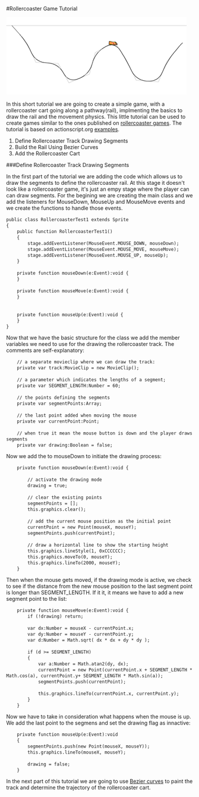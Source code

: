 #Rollercoaster Game Tutorial

![Alt text](/bin-release/rollercoaster-screenshot.png?raw=true "Rollercoaster Physics Screenshot")

In this short tutorial we are going to create a simple game, with a rollercoaster cart going along a pathway(rail), implmenting the basics to draw the rail and the movement physics. This little tutorial can be used to create games similar to the ones published on [rollercoaster games]. The tutorial is based on actionscript.org [examples][1].

1. Define Rollercoaster Track Drawing Segments
2. Build the Rail Using Bezier Curves
3. Add the Rollercoaster Cart

###Define Rollercoaster Track Drawing Segments

In the first part of the tutorial we are adding the code which allows us to draw the segments to define the rollercoaster rail. At this stage it doesn't look like a rollercoaster game, it's just an empy stage where the player can can draw segments. For the begining we are creating the main class and we add the listeners for MouseDown, MouseUp and MouseMove events and we create the functions to handle those events.

	public class RollercoasterTest1 extends Sprite
	{		
		public function RollercoasterTest1()
		{	
			stage.addEventListener(MouseEvent.MOUSE_DOWN, mouseDown);
			stage.addEventListener(MouseEvent.MOUSE_MOVE, mouseMove);
			stage.addEventListener(MouseEvent.MOUSE_UP, mouseUp);		
		}
		
		private function mouseDown(e:Event):void {
    	}
		
		private function mouseMove(e:Event):void {
		}
		
		
		private function mouseUp(e:Event):void {	
		}
	}
		
Now that we have the basic structure for the class we add the member variables we need to use for the drawing the rollercoaster track. The comments are self-explanatory:

		// a separate movieclip where we can draw the track:
		private var track:MovieClip = new MovieClip();
		
		// a parameter which indicates the lengths of a segment;
		private var SEGMENT_LENGTH:Number = 60;
				
		// the points defining the segments
		private var segmentPoints:Array;
		
		// the last point added when moving the mouse
		private var currentPoint:Point;
		
		// when true it mean the mouse button is down and the player draws segments
		private var drawing:Boolean = false;

Now we add the to mouseDown to initiate the drawing process:

		private function mouseDown(e:Event):void {

			// activate the drawing mode
			drawing = true;
			
			// clear the existing points
			segmentPoints = [];
			this.graphics.clear();
			
			// add the current mouse position as the initial point
			currentPoint = new Point(mouseX, mouseY);
			segmentPoints.push(currentPoint);
			
			// draw a horizontal line to show the starting height 
			this.graphics.lineStyle(1, 0xCCCCCC);
			this.graphics.moveTo(0, mouseY);
			this.graphics.lineTo(2000, mouseY);
		} 
		
Then when the mouse gets moved, if the drawing mode is active, we check to see if the distance from the new mouse position to the last segment point is longer than SEGMENT_LENGTH. If it it, it means we have to add a new segment point to the list:

		private function mouseMove(e:Event):void {
			if (!drawing) return;
			
			var dx:Number = mouseX - currentPoint.x;
			var dy:Number = mouseY - currentPoint.y;
			var d:Number = Math.sqrt( dx * dx + dy * dy );
			
			if (d >= SEGMENT_LENGTH) 
			{
				var a:Number = Math.atan2(dy, dx);
				currentPoint = new Point(currentPoint.x + SEGMENT_LENGTH * Math.cos(a), currentPoint.y+ SEGMENT_LENGTH * Math.sin(a));
				segmentPoints.push(currentPoint);
				
				this.graphics.lineTo(currentPoint.x, currentPoint.y);
			}
		}

Now we have to take in consideration what happens when the mouse is up. We add the last point to the segmens and set the drawing flag as innactive:

		private function mouseUp(e:Event):void 
		{	
			segmentPoints.push(new Point(mouseX, mouseY));
			this.graphics.lineTo(mouseX, mouseY);
			
			drawing = false;
		}
		
In the next part of this tutorial we are going to use [Bezier curves] to paint the track and determine the trajectory of the rollercoaster cart.

[rollercoaster games]:http://rollercoastergames.net
[1]::http://www.actionscript.org/forums/showthread.php3?t=242191
[Bezier curves]:http://en.wikipedia.org/wiki/B%C3%A9zier_curve